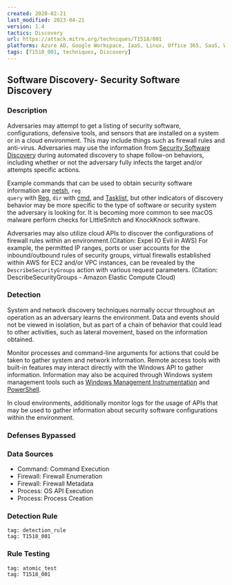 ```yaml
---
created: 2020-02-21
last_modified: 2023-04-21
version: 1.4
tactics: Discovery
url: https://attack.mitre.org/techniques/T1518/001
platforms: Azure AD, Google Workspace, IaaS, Linux, Office 365, SaaS, Windows, macOS
tags: [T1518_001, techniques, Discovery]
---
```


## Software Discovery- Security Software Discovery

### Description

Adversaries may attempt to get a listing of security software, configurations, defensive tools, and sensors that are installed on a system or in a cloud environment. This may include things such as firewall rules and anti-virus. Adversaries may use the information from [Security Software Discovery](https://attack.mitre.org/techniques/T1518/001) during automated discovery to shape follow-on behaviors, including whether or not the adversary fully infects the target and/or attempts specific actions.

Example commands that can be used to obtain security software information are [netsh](https://attack.mitre.org/software/S0108), <code>reg query</code> with [Reg](https://attack.mitre.org/software/S0075), <code>dir</code> with [cmd](https://attack.mitre.org/software/S0106), and [Tasklist](https://attack.mitre.org/software/S0057), but other indicators of discovery behavior may be more specific to the type of software or security system the adversary is looking for. It is becoming more common to see macOS malware perform checks for LittleSnitch and KnockKnock software.

Adversaries may also utilize cloud APIs to discover the configurations of firewall rules within an environment.(Citation: Expel IO Evil in AWS) For example, the permitted IP ranges, ports or user accounts for the inbound/outbound rules of security groups, virtual firewalls established within AWS for EC2 and/or VPC instances, can be revealed by the <code>DescribeSecurityGroups</code> action with various request parameters. (Citation: DescribeSecurityGroups - Amazon Elastic Compute Cloud)

### Detection

System and network discovery techniques normally occur throughout an operation as an adversary learns the environment. Data and events should not be viewed in isolation, but as part of a chain of behavior that could lead to other activities, such as lateral movement, based on the information obtained.

Monitor processes and command-line arguments for actions that could be taken to gather system and network information. Remote access tools with built-in features may interact directly with the Windows API to gather information. Information may also be acquired through Windows system management tools such as [Windows Management Instrumentation](https://attack.mitre.org/techniques/T1047) and [PowerShell](https://attack.mitre.org/techniques/T1059/001).

In cloud environments, additionally monitor logs for the usage of APIs that may be used to gather information about security software configurations within the environment.

### Defenses Bypassed



### Data Sources

  - Command: Command Execution
  -  Firewall: Firewall Enumeration
  -  Firewall: Firewall Metadata
  -  Process: OS API Execution
  -  Process: Process Creation
### Detection Rule

```query
tag: detection_rule
tag: T1518_001
```

### Rule Testing

```query
tag: atomic_test
tag: T1518_001
```
